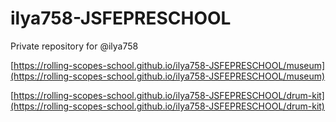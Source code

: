 # ilya758-JSFEPRESCHOOL
Private repository for @ilya758

[https://rolling-scopes-school.github.io/ilya758-JSFEPRESCHOOL/museum](https://rolling-scopes-school.github.io/ilya758-JSFEPRESCHOOL/museum)

[https://rolling-scopes-school.github.io/ilya758-JSFEPRESCHOOL/drum-kit](https://rolling-scopes-school.github.io/ilya758-JSFEPRESCHOOL/drum-kit)
